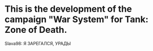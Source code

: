 This is the development of the campaign "War System" for Tank: Zone of Death.
=========
Slava98: Я ЗАРЕГАЛСЯ, УРАДЫ
